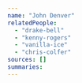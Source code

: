 ```yaml
---
name: "John Denver"
relatedPeople:
  - "drake-bell"
  - "kenny-rogers"
  - "vanilla-ice"
  - "chris-colfer"
sources: []
summaries:
---
```


